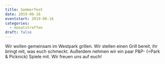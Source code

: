 ```yaml
---
title: Sommerfest
date: 2019-06-16
eventstart: 2019-06-16
categories:
  - monatstreffen
draft: false
---
```

Wir wollen gemeinsam im Westpark grillen. Wir stellen einen Grill
bereit, ihr bringt mit, was euch schmeckt. Außerdem nehmen wir ein paar
P&P- (=Park & Picknick) Spiele mit. Wir freuen uns auf euch!


